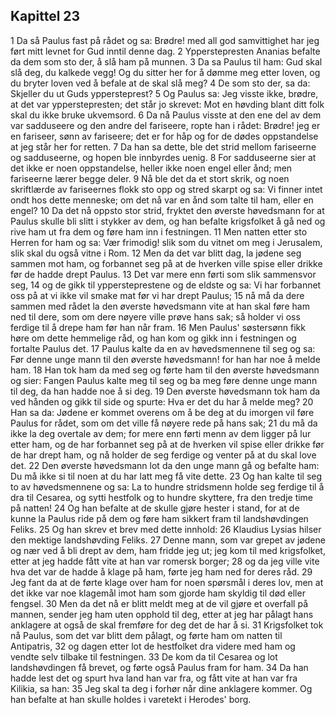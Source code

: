 ## Kapittel 23

1 Da så Paulus fast på rådet og sa: Brødre! med all god samvittighet har jeg ført mitt levnet for Gud inntil denne dag.
2 Ypperstepresten Ananias befalte da dem som sto der, å slå ham på munnen.
3 Da sa Paulus til ham: Gud skal slå deg, du kalkede vegg! Og du sitter her for å dømme meg etter loven, og du bryter loven ved å befale at de skal slå meg?
4 De som sto der, sa da: Skjeller du ut Guds yppersteprest?
5 Og Paulus sa: Jeg visste ikke, brødre, at det var ypperstepresten; det står jo skrevet: Mot en høvding blant ditt folk skal du ikke bruke ukvemsord.
6 Da nå Paulus visste at den ene del av dem var sadduseere og den andre del fariseere, ropte han i rådet: Brødre! jeg er en fariseer, sønn av fariseere; det er for håp og for de dødes oppstandelse at jeg står her for retten.
7 Da han sa dette, ble det strid mellom fariseerne og sadduseerne, og hopen ble innbyrdes uenig.
8 For sadduseerne sier at det ikke er noen oppstandelse, heller ikke noen engel eller ånd; men fariseerne lærer begge deler.
9 Nå ble det da et stort skrik, og noen skriftlærde av fariseernes flokk sto opp og stred skarpt og sa: Vi finner intet ondt hos dette menneske; om det nå var en ånd som talte til ham, eller en engel?
10 Da det nå oppsto stor strid, fryktet den øverste høvedsmann for at Paulus skulle bli slitt i stykker av dem, og han befalte krigsfolket å gå ned og rive ham ut fra dem og føre ham inn i festningen.
11 Men natten etter sto Herren for ham og sa: Vær frimodig! slik som du vitnet om meg i Jerusalem, slik skal du også vitne i Rom.
12 Men da det var blitt dag, la jødene seg sammen mot ham, og forbannet seg på at de hverken ville spise eller drikke før de hadde drept Paulus.
13 Det var mere enn førti som slik sammensvor seg,
14 og de gikk til yppersteprestene og de eldste og sa: Vi har forbannet oss på at vi ikke vil smake mat før vi har drept Paulus;
15 nå må da dere sammen med rådet la den øverste høvedsmann vite at han skal føre ham ned til dere, som om dere nøyere ville prøve hans sak; så holder vi oss ferdige til å drepe ham før han når fram.
16 Men Paulus' søstersønn fikk høre om dette hemmelige råd, og han kom og gikk inn i festningen og fortalte Paulus det.
17 Paulus kalte da en av høvedsmennene til seg og sa: Før denne unge mann til den øverste høvedsmann! for han har noe å melde ham.
18 Han tok ham da med seg og førte ham til den øverste høvedsmann og sier: Fangen Paulus kalte meg til seg og ba meg føre denne unge mann til deg, da han hadde noe å si deg.
19 Den øverste høvedsmann tok ham da ved hånden og gikk til side og spurte: Hva er det du har å melde meg?
20 Han sa da: Jødene er kommet overens om å be deg at du imorgen vil føre Paulus for rådet, som om det ville få nøyere rede på hans sak;
21 du må da ikke la deg overtale av dem; for mere enn førti menn av dem ligger på lur etter ham, og de har forbannet seg på at de hverken vil spise eller drikke før de har drept ham, og nå holder de seg ferdige og venter på at du skal love det.
22 Den øverste høvedsmann lot da den unge mann gå og befalte ham: Du må ikke si til noen at du har latt meg få vite dette.
23 Og han kalte til seg to av høvedsmennene og sa: La to hundre stridsmenn holde seg ferdige til å dra til Cesarea, og sytti hestfolk og to hundre skyttere, fra den tredje time på natten!
24 Og han befalte at de skulle gjøre hester i stand, for at de kunne la Paulus ride på dem og føre ham sikkert fram til landshøvdingen Feliks.
25 Og han skrev et brev med dette innhold:
26 Klaudius Lysias hilser den mektige landshøvding Feliks.
27 Denne mann, som var grepet av jødene og nær ved å bli drept av dem, ham fridde jeg ut; jeg kom til med krigsfolket, etter at jeg hadde fått vite at han var romersk borger;
28 og da jeg ville vite hva det var de hadde å klage på ham, førte jeg ham ned for deres råd.
29 Jeg fant da at de førte klage over ham for noen spørsmål i deres lov, men at det ikke var noe klagemål imot ham som gjorde ham skyldig til død eller fengsel.
30 Men da det nå er blitt meldt meg at de vil gjøre et overfall på mannen, sender jeg ham uten opphold til deg, etter at jeg har pålagt hans anklagere at også de skal fremføre for deg det de har å si.
31 Krigsfolket tok nå Paulus, som det var blitt dem pålagt, og førte ham om natten til Antipatris,
32 og dagen etter lot de hestfolket dra videre med ham og vendte selv tilbake til festningen.
33 De kom da til Cesarea og lot landshøvdingen få brevet, og førte også Paulus fram for ham.
34 Da han hadde lest det og spurt hva land han var fra, og fått vite at han var fra Kilikia, sa han:
35 Jeg skal ta deg i forhør når dine anklagere kommer. Og han befalte at han skulle holdes i varetekt i Herodes' borg.

